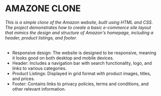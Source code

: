 <h1>AMAZONE CLONE </h1>
<H6>This is a simple clone of the Amazon website, built using HTML and CSS. The project demonstrates how to create a basic e-commerce site layout that mimics the design and structure of Amazon's homepage, including a header, product listings, and footer.</H6>
<Ul>
  <li>Responsive design: The website is designed to be responsive, meaning it looks good on both desktop and mobile devices.</li>
<li>Header: Includes a navigation bar with search functionality, logo, and links to various categories.</li>
<li>Product Listings: Displayed in grid format with product images, titles, and prices.</l1>
<li>Footer: Contains links to privacy policies, terms and conditions, and other relevant information.</li>
</Ul>
